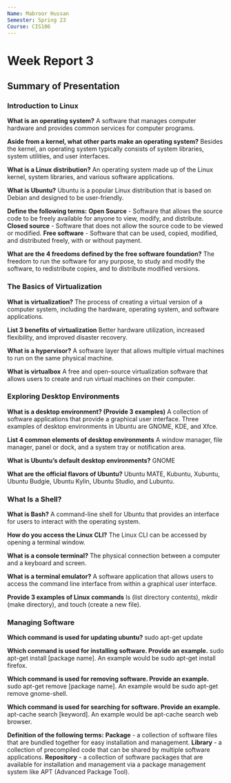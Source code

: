 ```yaml
---
Name: Mabroor Hussan
Semester: Spring 23
Course: CIS106
---
```


# Week Report 3

## Summary of Presentation

### Introduction to Linux

**What is an operating system?**
A software that manages computer hardware and provides common services for computer programs.

**Aside from a kernel, what other parts make an operating system?**
Besides the kernel, an operating system typically consists of system libraries, system utilities, and user interfaces.

**What is a Linux distribution?**
An operating system made up of the Linux kernel, system libraries, and various software applications.

**What is Ubuntu?**
Ubuntu is a popular Linux distribution that is based on Debian and designed to be user-friendly.

**Define the following terms:** 
    **Open Source** - Software that allows the source code to be freely available for anyone to view, modify, and distribute.
    **Closed source** - Software that does not allow the source code to be viewed or modified.
    **Free software** - Software that can be used, copied, modified, and distributed freely, with or without payment.

**What are the 4 freedoms defined by the free software foundation?**
The freedom to run the software for any purpose, to study and modify the software, to redistribute copies, and to distribute modified versions.

### The Basics of Virtualization

**What is virtualization?**
The process of creating a virtual version of a computer system, including the hardware, operating system, and software applications.

**List 3 benefits of virtualization**
Better hardware utilization, increased flexibility, and improved disaster recovery. 

**What is a hypervisor?**
A software layer that allows multiple virtual machines to run on the same physical machine.

**What is virtualbox**
A free and open-source virtualization software that allows users to create and run virtual machines on their computer.

### Exploring Desktop Environments

**What is a desktop environment? (Provide 3 examples)**
A collection of software applications that provide a graphical user interface. Three examples of desktop environments in Ubuntu are GNOME, KDE, and Xfce.

**List 4 common elements of desktop environments**
A window manager, file manager, panel or dock, and a system tray or notification area.

**What is Ubuntu’s default desktop environments?**
GNOME

**What are the official flavors of Ubuntu?**
Ubuntu MATE, Kubuntu, Xubuntu, Ubuntu Budgie, Ubuntu Kylin, Ubuntu Studio, and Lubuntu.

### What Is a Shell?

**What is Bash?**
A command-line shell for Ubuntu that provides an interface for users to interact with the operating system.

**How do you access the Linux CLI?**
The Linux CLI can be accessed by opening a terminal window.

**What is a console terminal?**
The physical connection between a computer and a keyboard and screen.

**What is a terminal emulator?**
A software application that allows users to access the command line interface from within a graphical user interface.

**Provide 3 examples of Linux commands**
ls (list directory contents), mkdir (make directory), and touch (create a new file).

### Managing Software

**Which command is used for updating ubuntu?**
sudo apt-get update

**Which command is used for installing software. Provide an example.**
sudo apt-get install [package name]. An example would be sudo apt-get install firefox.

**Which command is used for removing software. Provide an example.**
sudo apt-get remove [package name]. An example would be sudo apt-get remove gnome-shell.

**Which command is used for searching for software. Provide an example.**
apt-cache search [keyword]. An example would be apt-cache search web browser.

**Definition of the following terms:**
    **Package** - a collection of software files that are bundled together for easy installation and management.
    **Library** - a collection of precompiled code that can be shared by multiple software applications.
    **Repository** - a collection of software packages that are available for installation and management via a package management system like APT (Advanced Package Tool).
